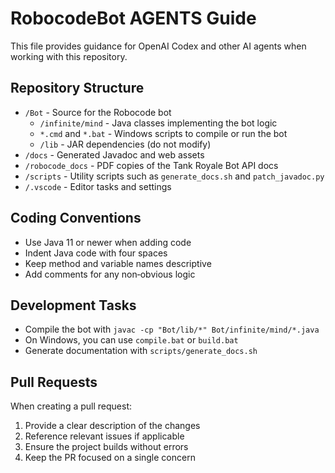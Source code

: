 # RobocodeBot AGENTS Guide

This file provides guidance for OpenAI Codex and other AI agents when working with this repository.

## Repository Structure

- `/Bot` - Source for the Robocode bot
  - `/infinite/mind` - Java classes implementing the bot logic
  - `*.cmd` and `*.bat` - Windows scripts to compile or run the bot
  - `/lib` - JAR dependencies (do not modify)
- `/docs` - Generated Javadoc and web assets
- `/robocode_docs` - PDF copies of the Tank Royale Bot API docs
- `/scripts` - Utility scripts such as `generate_docs.sh` and `patch_javadoc.py`
- `/.vscode` - Editor tasks and settings

## Coding Conventions

- Use Java 11 or newer when adding code
- Indent Java code with four spaces
- Keep method and variable names descriptive
- Add comments for any non‑obvious logic

## Development Tasks

- Compile the bot with `javac -cp "Bot/lib/*" Bot/infinite/mind/*.java`
- On Windows, you can use `compile.bat` or `build.bat`
- Generate documentation with `scripts/generate_docs.sh`

## Pull Requests

When creating a pull request:
1. Provide a clear description of the changes
2. Reference relevant issues if applicable
3. Ensure the project builds without errors
4. Keep the PR focused on a single concern

